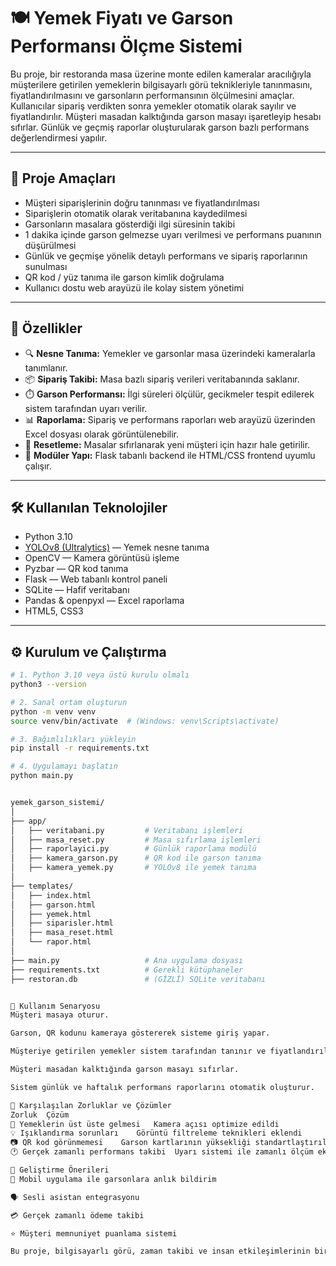 # 🍽️ Yemek Fiyatı ve Garson Performansı Ölçme Sistemi

Bu proje, bir restoranda masa üzerine monte edilen kameralar aracılığıyla müşterilere getirilen yemeklerin bilgisayarlı görü teknikleriyle tanınmasını, fiyatlandırılmasını ve garsonların performansının ölçülmesini amaçlar. Kullanıcılar sipariş verdikten sonra yemekler otomatik olarak sayılır ve fiyatlandırılır. Müşteri masadan kalktığında garson masayı işaretleyip hesabı sıfırlar. Günlük ve geçmiş raporlar oluşturularak garson bazlı performans değerlendirmesi yapılır.

---

## 🎯 Proje Amaçları

- Müşteri siparişlerinin doğru tanınması ve fiyatlandırılması  
- Siparişlerin otomatik olarak veritabanına kaydedilmesi  
- Garsonların masalara gösterdiği ilgi süresinin takibi  
- 1 dakika içinde garson gelmezse uyarı verilmesi ve performans puanının düşürülmesi  
- Günlük ve geçmişe yönelik detaylı performans ve sipariş raporlarının sunulması  
- QR kod / yüz tanıma ile garson kimlik doğrulama  
- Kullanıcı dostu web arayüzü ile kolay sistem yönetimi  

---

## 🚀 Özellikler

- 🔍 **Nesne Tanıma:** Yemekler ve garsonlar masa üzerindeki kameralarla tanımlanır.  
- 📦 **Sipariş Takibi:** Masa bazlı sipariş verileri veritabanında saklanır.  
- ⏱️ **Garson Performansı:** İlgi süreleri ölçülür, gecikmeler tespit edilerek sistem tarafından uyarı verilir.  
- 📊 **Raporlama:** Sipariş ve performans raporları web arayüzü üzerinden Excel dosyası olarak görüntülenebilir.  
- 🔄 **Resetleme:** Masalar sıfırlanarak yeni müşteri için hazır hale getirilir.  
- 🧩 **Modüler Yapı:** Flask tabanlı backend ile HTML/CSS frontend uyumlu çalışır.  

---

## 🛠️ Kullanılan Teknolojiler

- Python 3.10  
- [YOLOv8 (Ultralytics)](https://github.com/ultralytics/ultralytics) — Yemek nesne tanıma  
- OpenCV — Kamera görüntüsü işleme  
- Pyzbar — QR kod tanıma  
- Flask — Web tabanlı kontrol paneli  
- SQLite — Hafif veritabanı  
- Pandas & openpyxl — Excel raporlama  
- HTML5, CSS3  

---

## ⚙️ Kurulum ve Çalıştırma

```bash
# 1. Python 3.10 veya üstü kurulu olmalı
python3 --version

# 2. Sanal ortam oluşturun
python -m venv venv
source venv/bin/activate  # (Windows: venv\Scripts\activate)

# 3. Bağımlılıkları yükleyin
pip install -r requirements.txt

# 4. Uygulamayı başlatın
python main.py


yemek_garson_sistemi/
│
├── app/
│   ├── veritabani.py         # Veritabanı işlemleri
│   ├── masa_reset.py         # Masa sıfırlama işlemleri
│   ├── raporlayici.py        # Günlük raporlama modülü
│   ├── kamera_garson.py      # QR kod ile garson tanıma
│   ├── kamera_yemek.py       # YOLOv8 ile yemek tanıma
│
├── templates/
│   ├── index.html
│   ├── garson.html
│   ├── yemek.html
│   ├── siparisler.html
│   ├── masa_reset.html
│   └── rapor.html
│
├── main.py                   # Ana uygulama dosyası
├── requirements.txt          # Gerekli kütüphaneler
├── restoran.db               # (GİZLİ) SQLite veritabanı


🧪 Kullanım Senaryosu
Müşteri masaya oturur.

Garson, QR kodunu kameraya göstererek sisteme giriş yapar.

Müşteriye getirilen yemekler sistem tarafından tanınır ve fiyatlandırılır.

Müşteri masadan kalktığında garson masayı sıfırlar.

Sistem günlük ve haftalık performans raporlarını otomatik oluşturur.

🧱 Karşılaşılan Zorluklar ve Çözümler
Zorluk	Çözüm
🍝 Yemeklerin üst üste gelmesi	Kamera açısı optimize edildi
💡 Işıklandırma sorunları	Görüntü filtreleme teknikleri eklendi
📷 QR kod görünmemesi	Garson kartlarının yüksekliği standartlaştırıldı
🕐 Gerçek zamanlı performans takibi	Uyarı sistemi ile zamanlı ölçüm eklendi

🔮 Geliştirme Önerileri
📱 Mobil uygulama ile garsonlara anlık bildirim

🗣️ Sesli asistan entegrasyonu

💳 Gerçek zamanlı ödeme takibi

⭐ Müşteri memnuniyet puanlama sistemi

Bu proje, bilgisayarlı görü, zaman takibi ve insan etkileşimlerinin bir araya geldiği modern bir restoran deneyimi sunmayı amaçlar.

